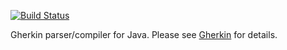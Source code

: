 [![Build Status](https://secure.travis-ci.org/cucumber/gherkin-java.svg)](http://travis-ci.org/cucumber/gherkin-java)

Gherkin parser/compiler for Java. Please see [Gherkin](https://github.com/cucumber/gherkin) for details.
